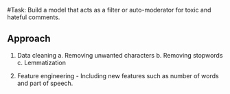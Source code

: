 #Task: 
Build a model that acts as a filter or auto-moderator for toxic and hateful comments.


## Approach

1. Data cleaning
  a. Removing unwanted characters
  b. Removing stopwords
  c. Lemmatization
  
2. Feature engineering - Including new features such as number of words and part of speech.
